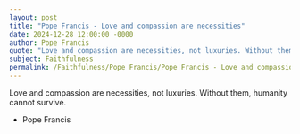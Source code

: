 ```yaml
---
layout: post
title: "Pope Francis - Love and compassion are necessities"
date: 2024-12-28 12:00:00 -0000
author: Pope Francis
quote: "Love and compassion are necessities, not luxuries. Without them, humanity cannot survive."
subject: Faithfulness
permalink: /Faithfulness/Pope Francis/Pope Francis - Love and compassion are necessities
---
```


Love and compassion are necessities, not luxuries. Without them, humanity cannot survive.

- Pope Francis
